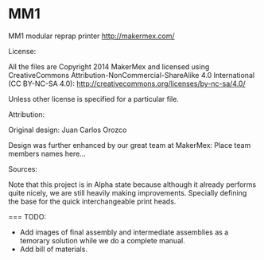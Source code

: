 MM1
===

MM1 modular reprap printer
http://makermex.com/

License:

All the files are Copyright 2014 MakerMex and licensed using CreativeCommons Attribution-NonCommercial-ShareAlike 4.0 International (CC BY-NC-SA 4.0): http://creativecommons.org/licenses/by-nc-sa/4.0/

Unless other license is specified for a particular file.

Attribution:

Original design: Juan Carlos Orozco

Design was further enhanced by our great team at MakerMex: Place team members names here...

Sources:

Note that this project is in Alpha state because although it already performs quite nicely, we are still heavily making improvements. Specially defining the base for the quick interchangeable print heads.

===
TODO:

- Add images of final assembly and intermediate assemblies as a temorary solution while we do a complete manual.
- Add bill of materials.
